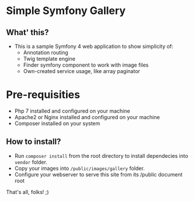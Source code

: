Simple Symfony Gallery
======================

## What' this?
- This is a sample Symfony 4 web application to show simplicity of:
	- Annotation routing
	- Twig template engine
	- Finder symfony component to work with image files
	- Own-created service usage, like array paginator

# Pre-requisities
- Php 7 installed and configured on your machine
- Apache2 or Nginx installed and configured on your machine
- Composer installed on your system

## How to install?
- Run `composer install` from the root directory to install dependecies into `vendor` folder.
- Copy your images into `/public/images/gallery` folder.
- Configure your webserver to serve this site from its /public document root

That's all, folks! ;)
